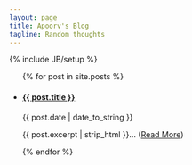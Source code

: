 ```yaml
---
layout: page
title: Apoorv's Blog
tagline: Random thoughts
---
```

{% include JB/setup %}

<ul class="posts">
  {% for post in site.posts %}
	  <li>
	    <h4 class="post-title"><a href="{{ post.url }}">{{ post.title }}</a></h4>
	    <p class="post-meta">{{ post.date | date_to_string }}</p>
	    <p class="post-excerpt">
	        {{ post.excerpt | strip_html }}&hellip; 
	        (<a href="{{ post.url }}">Read More</a>)
	    </p>
  </li>
  {% endfor %}
</ul>
